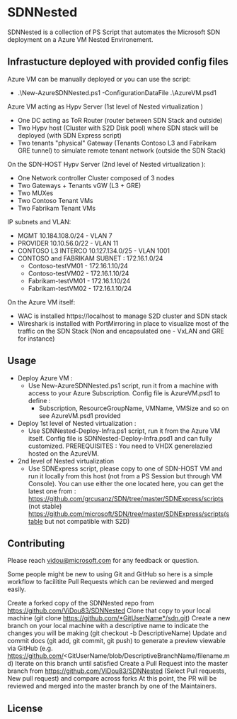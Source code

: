 # SDNNested
SDNNested is a collection of PS Script that automates the Microsoft SDN deployment on a Azure VM Nested Environement.

## Infrastucture deployed with provided config files

Azure VM can be manually deployed or you can use the script:
* .\New-AzureSDNNested.ps1 -ConfigurationDataFile .\AzureVM.psd1

Azure VM acting as Hypv Server (1st level of Nested virtualization )
* One DC acting as ToR Router (router between SDN Stack and outside)
* Two Hypv host (Cluster with S2D Disk pool) where SDN stack will be deployed (with SDN Express script)
* Two tenants "physical" Gateway (Tenants Contoso L3 and Fabrikam GRE tunnel) to simulate remote tenant network (outside the SDN Stack)

On the SDN-HOST Hypv Server (2nd level of Nested virtualization ):
* One Network controller Cluster composed of 3 nodes
* Two Gateways + Tenants vGW (L3 + GRE)
* Two MUXes
* Two Contoso Tenant VMs 
* Two Fabrikam Tenant VMs

IP subnets and VLAN:
- MGMT 10.184.108.0/24 - VLAN 7
- PROVIDER 10.10.56.0/22 - VLAN 11
- CONTOSO L3 INTERCO 10.127.134.0/25 - VLAN 1001
- CONTOSO and FABRIKAM SUBNET : 172.16.1.0/24 
    *  Contoso-testVM01 - 172.16.1.10/24
    *  Contoso-testVM02 - 172.16.1.10/24
    *  Fabrikam-testVM01 - 172.16.1.10/24
    *  Fabrikam-testVM02 - 172.16.1.10/24

On the Azure VM itself:
* WAC is installed https://localhost to manage S2D cluster and SDN stack
* Wireshark is installed with PortMirroring in place to visualize most of the traffic on the SDN Stack (Non and encapsulated one - VxLAN and GRE for instance)

## Usage
*   Deploy Azure VM :
    *   Use New-AzureSDNNested.ps1 script, run it from a machine with access to your Azure Subscription. Config file is AzureVM.psd1 to define :
        *   Subscription, ResourceGroupName, VMName, VMSize and so on see  AzureVM.psd1 provided    
*   Deploy 1st level of Nested virtualization :
    *   Use SDNNested-Deploy-Infra.ps1 script, run it from the Azure VM itself. Config file is SDNNested-Deploy-Infra.psd1 and can fully customized. PREREQUISITES : You need to VHDX generelazied hosted on the AzureVM. 
*   2nd level of Nested virtualization 
    *   Use SDNExpress script, please copy to one of SDN-HOST VM and run it locally from this host (not from a PS Session but through VM Console). You can use either the one located here, you can get the latest one from :
        https://github.com/grcusanz/SDN/tree/master/SDNExpress/scripts (not stable)
        https://github.com/microsoft/SDN/tree/master/SDNExpress/scripts(stable but not compatible with S2D)

## Contributing
Please reach vidou@microsoft.com for any feedback or question.

Some people might be new to using Git and GitHub so here is a simple workflow to facilitite Pull Requests which can be reviewed and merged easily.

Create a forked copy of the SDNNested repo from https://github.com/ViDou83/SDNNested
Clone that copy to your local machine (git clone https://github.com/*GitUserName*/sdn.git)
Create a new branch on your local machine with a descriptive name to indicate the changes you will be making (git checkout -b DescriptiveName)
Update and commit docs (git add, git commit, git push) to generate a preview viewable via GitHub (e.g. https://github.com/<GitUserName/blob/DescriptiveBranchName/filename.md)
Iterate on this branch until satisfied
Create a Pull Request into the master branch from https://github.com/ViDou83/SDNNested (Select Pull requests, New pull request) and compare across forks
At this point, the PR will be reviewed and merged into the master branch by one of the Maintainers.

## License
